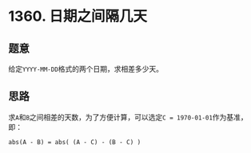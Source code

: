 # 1360. 日期之间隔几天

## 题意

给定`YYYY-MM-DD`格式的两个日期，求相差多少天。

## 思路

求`A`和`B`之间相差的天数，为了方便计算，可以选定`C = 1970-01-01`作为基准，即：

`abs(A - B) = abs( (A - C) - (B - C) )`
